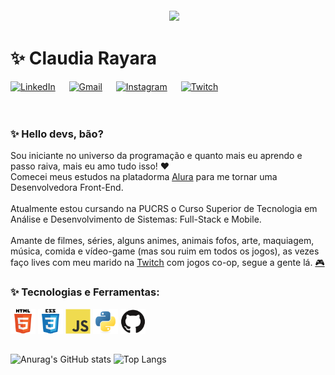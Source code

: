 <img align="right" width="250px" style="margin-top:-20px" src="https://uploaddeimagens.com.br/images/004/371/231/full/2-removebg-preview.png?1677604041">
 <h1 align="left">✨ Claudia Rayara</h1>

<div dsplay="inline-block">
  <a href="https://www.linkedin.com/in/claudiarayara">
    <img width="60px" src="https://cdn-icons-png.flaticon.com/512/2504/2504799.png" alt="LinkedIn" title = "LinkedIn" style="vertical-align:top;"></a>
 &emsp;
  <a href = "mailto:contato.claudiarayara@gmail.com"><img width="60px" src="https://uploaddeimagens.com.br/images/004/371/275/full/gmail.png?1677605348" target="_blank" alt="Gmail" title = "Gmail" style="vertical-align:top;"></a>
 &emsp;
  <a href="https://www.instagram.com/claudiarayara/">
    <img width="60px" src="https://cdn-icons-png.flaticon.com/512/3955/3955024.png" alt="Instagram" title = "Instagram" style="vertical-align:top;"></a>
 &emsp;
  <a href="https://www.twitch.tv/claudiarayara">
    <img width="60px" src="https://cdn-icons-png.flaticon.com/512/3669/3669999.png" alt="Twitch" title = "Twitch" style="vertical-align:top;"></a>
</div>

</br>
</br>
 
<h3>✨ Hello devs, bão?</h3>
Sou iniciante no universo da programação e quanto mais eu aprendo e passo raiva, mais eu amo tudo isso! ❤ <br>
Comecei meus estudos na platadorma <a href="https://cursos.alura.com.br/user/claudia-rayara">Alura</a> para me tornar uma Desenvolvedora Front-End.<br><br>
Atualmente estou cursando na PUCRS o Curso Superior de Tecnologia em Análise e Desenvolvimento de Sistemas: Full-Stack e Mobile.<br><br>
Amante de filmes, séries, alguns animes, animais fofos, arte, maquiagem, música, comida e vídeo-game (mas sou ruim em todos os jogos), as vezes faço lives com meu marido na <a href="https://www.twitch.tv/caaraay">Twitch</a> com jogos co-op, segue a gente lá. <a href="https://www.twitch.tv/caaraay">🎮</a><br>

<h3>✨ Tecnologias e Ferramentas:</h3>
<div style="display: inline_block">
<a href="https://github.com/claudiarayara"><img width="40px" src="https://raw.githubusercontent.com/devicons/devicon/master/icons/html5/html5-original-wordmark.svg" title = "HTML5"></a>
<a href="https://github.com/claudiarayara"><img width="40px" href="https://github.com/claudiarayara" src="https://raw.githubusercontent.com/devicons/devicon/master/icons/css3/css3-original-wordmark.svg" title = "CSS3"/></a>
<a href="https://github.com/claudiarayara"><img width="40px" href="https://github.com/claudiarayara" src="https://raw.githubusercontent.com/devicons/devicon/master/icons/javascript/javascript-original.svg" title = "JavaScript"/></a>
<a href="https://github.com/claudiarayara"><img width="40px" href="https://github.com/claudiarayara" src="https://raw.githubusercontent.com/devicons/devicon/master/icons/python/python-original.svg" title = "Python"/></a> 
<a href="https://github.com/claudiarayara"><img width="40px" href="https://github.com/claudiarayara" src="https://raw.githubusercontent.com/devicons/devicon/master/icons/github/github-original.svg" title = "GitHub"/></a>
</div>

##
![Anurag's GitHub stats](https://github-readme-stats.vercel.app/api?username=claudiaryara&hide=issues&show_icons=true&theme=buefy)
![Top Langs](https://github-readme-stats.vercel.app/api/top-langs/?username=claudiarayara&layout=compact)
